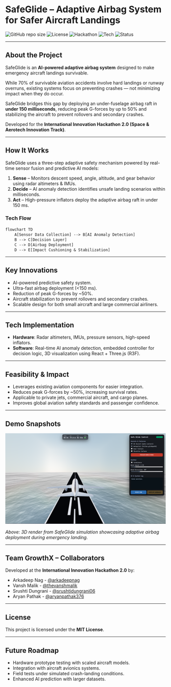 # SafeGlide – Adaptive Airbag System for Safer Aircraft Landings

![GitHub repo size](https://img.shields.io/github/repo-size/arkadeepnag/safeglide?color=blue\&label=Repo%20Size\&style=for-the-badge)
![License](https://img.shields.io/badge/License-MIT-green?style=for-the-badge)
![Hackathon](https://img.shields.io/badge/Hackathon-International%20Innovation%202.0-orange?style=for-the-badge)
![Tech](https://img.shields.io/badge/Tech-React%20%7C%20Three.js%20%7C%20AI-blueviolet?style=for-the-badge)
![Status](https://img.shields.io/badge/Status-Prototype-yellow?style=for-the-badge)

---

## About the Project

SafeGlide is an **AI-powered adaptive airbag system** designed to make emergency aircraft landings survivable.

While 70% of survivable aviation accidents involve hard landings or runway overruns, existing systems focus on preventing crashes — not minimizing impact when they do occur.

SafeGlide bridges this gap by deploying an under-fuselage airbag raft in **under 150 milliseconds**, reducing peak G-forces by up to 50% and stabilizing the aircraft to prevent rollovers and secondary crashes.

Developed for the **International Innovation Hackathon 2.0 (Space & Aerotech Innovation Track)**.

---

## How It Works

SafeGlide uses a three-step adaptive safety mechanism powered by real-time sensor fusion and predictive AI models:

1. **Sense** – Monitors descent speed, angle, altitude, and gear behavior using radar altimeters & IMUs.
2. **Decide** – AI anomaly detection identifies unsafe landing scenarios within milliseconds.
3. **Act** – High-pressure inflators deploy the adaptive airbag raft in under 150 ms.

### Tech Flow

```mermaid
flowchart TD
    A[Sensor Data Collection] --> B[AI Anomaly Detection]
    B --> C[Decision Layer]
    C --> D[Airbag Deployment]
    D --> E[Impact Cushioning & Stabilization]
```

---

## Key Innovations

* AI-powered predictive safety system.
* Ultra-fast airbag deployment (<150 ms).
* Reduction of peak G-forces by \~50%.
* Aircraft stabilization to prevent rollovers and secondary crashes.
* Scalable design for both small aircraft and large commercial airliners.

---

## Tech Implementation

* **Hardware**: Radar altimeters, IMUs, pressure sensors, high-speed inflators.
* **Software**: Real-time AI anomaly detection, embedded controller for decision logic, 3D visualization using React + Three.js (R3F).

---

## Feasibility & Impact

* Leverages existing aviation components for easier integration.
* Reduces peak G-forces by \~50%, increasing survival rates.
* Applicable to private jets, commercial aircraft, and cargo planes.
* Improves global aviation safety standards and passenger confidence.

---

## Demo Snapshots

![SafeGlide Demo Screenshot](./public/showcase.png)

*Above: 3D render from SafeGlide simulation showcasing adaptive airbag deployment during emergency landing.*

---

## Team GrowthX – Collaborators

Developed at the **International Innovation Hackathon 2.0** by:

* Arkadeep Nag - [@arkadeepnag](https://github.com/arkadeepnag)
* Vansh Malik - [@thevanshmalik](https://github.com/thevanshmalik)
* Srushti Dungrani - [@srushtidungrani06](https://github.com/srushtidungrani06)
* Aryan Pathak - [@aryanpathak376](https://github.com/aryanpathak376)

---


## License

This project is licensed under the **MIT License**.

---

## Future Roadmap

* Hardware prototype testing with scaled aircraft models.
* Integration with aircraft avionics systems.
* Field tests under simulated crash-landing conditions.
* Enhanced AI prediction with larger datasets.
